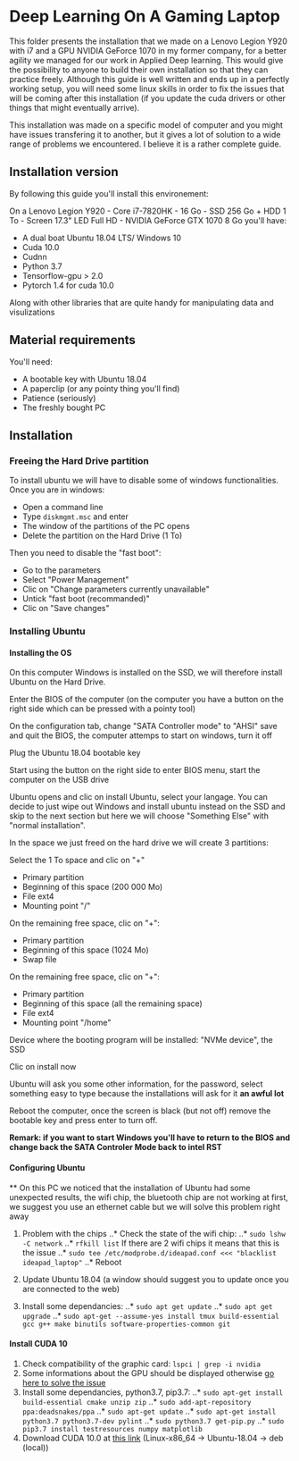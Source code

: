 # Deep Learning On A Gaming Laptop
This folder presents the installation that we made on a Lenovo Legion Y920 with i7 and a GPU NVIDIA GeForce 1070 in my former company, for a better agility we managed for our work in Applied Deep learning. This would give the possibility to anyone to build their own installation so that they can practice freely.
Although this guide is well written and ends up in a perfectly working setup, you will need some linux skills in order to fix the issues that will be coming after this installation (if you update the cuda drivers or other things that might eventually arrive).

This installation was made on a specific model of computer and you might have issues transfering it to another, but it gives a lot of solution to a wide range of problems we encountered. I believe it is a rather complete guide.

## Installation version
By following this guide you'll install this environement:

On a Lenovo Legion Y920 - Core i7-7820HK - 16 Go - SSD 256 Go + HDD 1 To - Screen 17.3" LED Full HD - NVIDIA GeForce GTX 1070 8 Go you'll have:

* A dual boat Ubuntu 18.04 LTS/ Windows 10
* Cuda 10.0
* Cudnn
* Python 3.7
* Tensorflow-gpu > 2.0
* Pytorch 1.4  for cuda 10.0


Along with other libraries that are quite handy for manipulating data and visulizations

## Material requirements
You'll need:
* A bootable key with Ubuntu 18.04
* A paperclip (or any pointy thing you'll find)
* Patience (seriously)
* The freshly bought PC 

## Installation

### Freeing the Hard Drive partition
To install ubuntu we will have to disable some of windows functionalities. Once you are in windows:

* Open a command line
* Type `diskmgmt.msc` and enter
* The window of the partitions of the PC opens
* Delete the partition on the Hard Drive (1 To)

Then you need to disable the "fast boot":
* Go to the parameters
* Select "Power Management"
* Clic on "Change parameters currently unavailable"
* Untick "fast boot (recommanded)"
* Clic on "Save changes"


### Installing Ubuntu

#### Installing the OS
On this computer Windows is installed on the SSD, we will therefore install Ubuntu on the Hard Drive.

Enter the BIOS of the computer (on the computer you have a button on the right side which can be pressed with a pointy tool)

On the configuration tab, change "SATA Controller mode" to "AHSI" save and quit the BIOS, the computer attemps to start on windows, turn it off

Plug the Ubuntu 18.04 bootable key 

Start using the button on the right side to enter BIOS menu, start the computer on the USB drive

Ubuntu opens and clic on install Ubuntu, select your langage.
You can decide to just wipe out Windows and install ubuntu instead on the SSD and skip to the next section but here we will choose "Something Else" with "normal installation". 

In the space we just freed on the hard drive we will create 3 partitions:

Select the 1 To space and clic on "+"

* Primary partition
* Beginning of this space (200 000 Mo)
* File ext4
* Mounting point "/"

On the remaining free space, clic on "+":
* Primary partition
* Beginning of this space (1024 Mo)
* Swap file

On the remaining free space, clic on "+":
* Primary partition
* Beginning of this space (all the remaining space)
* File ext4
* Mounting point "/home"

Device where the booting program will be installed: "NVMe device", the SSD

Clic on install now

Ubuntu will ask you some other information, for the password, select something easy to type because the installations will ask for it **an awful lot**

Reboot the computer, once the screen is black (but not off) remove the bootable key and press enter to turn off.

**Remark: if you want to start Windows you'll have to return to the BIOS and change back the SATA Controler Mode back to intel RST**

#### Configuring Ubuntu

** On this PC we noticed that the installation of Ubuntu had some unexpected results, the wifi chip, the bluetooth chip are not working at first, we suggest you use an ethernet cable but we will solve this problem right away

1. Problem with the chips
..* Check the state of the wifi chip:
..* `sudo lshw -C network`
..* `rfkill list`
If there are 2 wifi chips it means that this is the issue
..* `sudo tee /etc/modprobe.d/ideapad.conf <<< "blacklist ideapad_laptop"`
..* Reboot


2. Update Ubuntu 18.04 (a window should suggest you to update once you are connected to the web)

3. Install some dependancies:
..* `sudo apt get update`
..* `sudo apt get upgrade`
..* `sudo apt-get --assume-yes install tmux build-essential gcc g++ make binutils software-properties-common git`

#### Install CUDA 10
1. Check compatibility of the graphic card: `lspci | grep -i nvidia`
2. Some informations about the GPU should be displayed otherwise g[o here to solve the issue](https://docs.nvidia.com/cuda/archive/10.0/)
3. Install some dependancies, python3.7, pip3.7:
..* `sudo apt-get install build-essential cmake unzip zip`
..* `sudo add-apt-repository ppa:deadsnakes/ppa`
..* `sudo apt-get update`
..* `sudo apt-get install python3.7 python3.7-dev pylint`
..* `sudo python3.7 get-pip.py`
..* `sudo pip3.7 install testresources numpy matplotlib`
4. Download CUDA 10.0 at [this link](https://developer.nvidia.com/cuda-10.0-download-archive) (Linux-x86_64  -> Ubuntu-18.04  -> deb (local))




 












